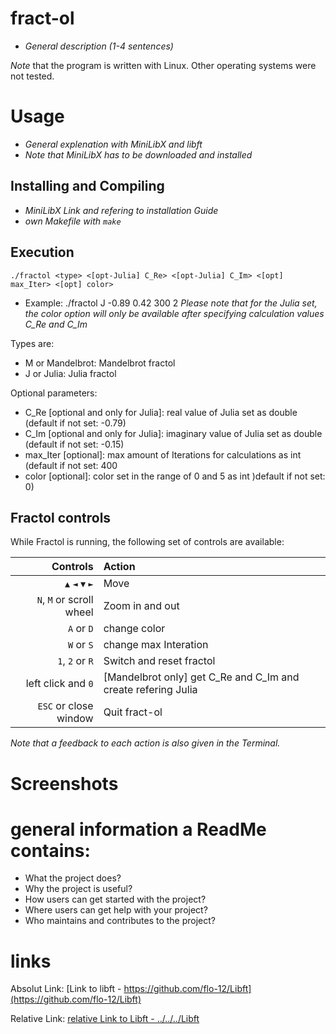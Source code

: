 # fract-ol
* *General description (1-4 sentences)*

*Note* that the program is written with Linux. Other operating systems were not tested.

# Usage
* *General explenation with MiniLibX and libft*
* *Note that MiniLibX has to be downloaded and installed*

## Installing and Compiling
* *MiniLibX Link and refering to installation Guide*
* *own Makefile with ```make```*

## Execution
```./fractol <type> <[opt-Julia] C_Re> <[opt-Julia] C_Im> <[opt] max_Iter> <[opt] color>```
* Example: ./fractol J -0.89 0.42 300 2
*Please note that for the Julia set, the color option will only be available after specifying calculation values C_Re and C_Im*

Types are:
* M or Mandelbrot: Mandelbrot fractol
* J or Julia: Julia fractol

Optional parameters:
* C_Re [optional and only for Julia]: real value of Julia set as double (default if not set: -0.79)
* C_Im [optional and only for Julia]: imaginary value of Julia set as double (default if not set: -0.15)
* max_Iter [optional]: max amount of Iterations for calculations as int (default if not set: 400
* color [optional]: color set in the range of 0 and 5 as int )default if not set: 0)

## Fractol controls
While Fractol is running, the following set of controls are available:

| Controls                         | Action                                                        |
|---------------------------------:|:--------------------------------------------------------------|
| ```▲``` ```◄``` ```▼``` ```►```  | Move                                                          |
| ```N```, ```M``` or scroll wheel | Zoom in and out                                               |
| ```A``` or ```D```               | change color                                                  |
| ```W``` or ```S```               | change max Interation                                         |
| ```1```, ```2``` or ```R```      | Switch and reset fractol                                      |
| left click and ```0```           | [Mandelbrot only] get C_Re and C_Im and create refering Julia |
| ```ESC``` or close window        | Quit fract-ol                                                 |

*Note that a feedback to each action is also given in the Terminal.*

# Screenshots

# general information a ReadMe contains:
* What the project does? 
* Why the project is useful?
* How users can get started with the project?
* Where users can get help with your project?
* Who maintains and contributes to the project?

# links
Absolut Link: [Link to libft - https://github.com/flo-12/Libft](https://github.com/flo-12/Libft)

Relative Link: [relative Link to Libft - ../../../Libft](../../../Libft)
